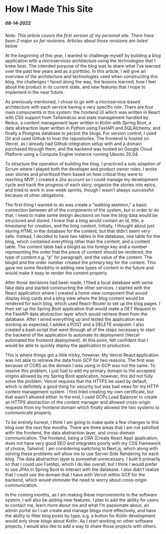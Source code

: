 # How I Made This Site
##### 08-14-2022

*Note: This article covers the first version of my personal site. There have been 2 major so far revisions. Articles about those revisions are listed below*

At the beginning of this year, I wanted to challenge myself by building a blog application with a microservices architecture using the technologies that I knew best. The intended purpose of the blog was to share what I’ve learned over the past few years and as a portfolio. In this article, I will give an overview of the architecture and technologies used when constructing this blog, the challenges I faced along the way, the lessons learned, how I feel about the product in its current state, and new features that I hope to implement in the near future.

As previously mentioned, I chose to go with a microservice-based architecture with each service having a very specific role. There are four main components in this system: the frontend UI which was written in React with CSS support from Tailwindcss and state management handled by Redux, a content management layer written in Kotlin with Spring Boot, a data abstraction layer written in Python using FastAPI and SQLAlchemy, and finally a Postgres database to persist the blogs. For version control, I used Git and used Github to host the repositories. The frontend is hosted on Vercel, as I already had Github integration setup with and a domain purchased through them, and the backend was hosted on Google Cloud Platform using a Compute Engine instance running Ubuntu 20.04.

To structure the operation of building the blog, I practiced a solo adaption of Scrum where I played both the developer and product owner roles. I wrote user stories and prioritized them based on how critical they were to reaching MVP. I created a Jira account so I could manage my development cycle and track the progress of each story, organize the stories into epics, and tried to work in one-week sprints, though I wasn’t always successful because of other obligations.

The first thing I wanted to do was create a “walking skeleton,” a basic connection between all of the components of the system, but in order to do that, I need to make some design decisions on how the blog data would be structured and stored. I knew that a blog would contain an id, title, a timestamp for creation, and the blog content. Initially, I thought about just storing HTML in the database for the content, but that didn’t seem very safe. Instead, I decided to have two tables in the database, one table for the blog, which contained everything other than the content, and a content table. The content table had a blogId as the foreign key and a number representing the order that the piece of content should be rendered, the type of content e.g. “p” for paragraph, and the value of the content. The blogId and the order number created the primary key for the content. This gave me some flexibility in adding new types of content in the future and would make it easy to render the content properly.

After those decisions had been made, I filled a local database with some fake data and started constructing the other services. I started with the React application where I created a home view component that would display blog cards and a blog view where the blog content would be rendered for each blog, which used React-Router to set up the blog pages. I then set up the Spring Boot application that would make a GET Request to the FastAPI data abstraction layer which would retrieve them from the database. After I wired everything up and tested the application was working as expected, I added a POST and a DELETE endpoint. I also created a bash script that went through all of the steps necessary to start the backend of the application to automate its deployment (Vercel automated the frontend deployment). At this point, felt confident that I would be able to quickly deploy the application to production.

This is where things got a little tricky, however. My Vercel React application was not able to retrieve the data from GCP for two reasons. The first was because of CORS as the domain I was using in GCP was not the same. To resolve this problem, I just had to add my primary domain to the accepted origins allowed by my Spring Boot application, however, this did not fully solve the problem. Vercel requires that the HTTPS be used by default, which is definitely a good thing for security but was bad news for my HTTP content management system. I first tried creating my own certificate, but that wasn’t allowed either. In the end, I used GCPs Load Balancer to create an HTTPS abstraction of the content manager and allowed cross-origin requests from my frontend domain which finally allowed the two systems to communicate properly.

To be entirely honest, I think I am going to make quite a few changes to this blog over the next few months. There are three areas that I am not satisfied with: the frontend, the data abstraction layer, and cross-domain communication. The frontend, being a CRA (Create React App) application, does not have very good SEO and integrates poorly with my CSS framework of choice, Tailwind. I am considering switching to Next.js, which along with solving these problems will allow me to use Server Side Rendering for each blog. The data abstraction layer is somewhat unnecessary. I built it primarily so that I could use FastApi, which I do like overall, but I think I would prefer to use JPAs in Spring Boot to interact with the database. I also didn’t realize that I could use the domain that I have with Vercel within GCP for the backend, which would eliminate the need to worry about cross-origin communication.

In the coming months, as I am making these improvements to the software system, I will also be adding new features. I plan to add the ability for users to contact me, learn more about me and what I’m passionate about, an admin portal so I can create and manage blogs more effectively, and have the ability to filter blog posts by type, e.g. a button for Kotlin development would only show blogs about Kotlin. As I start working on other software projects, I would also like to add a way to share those projects with others.